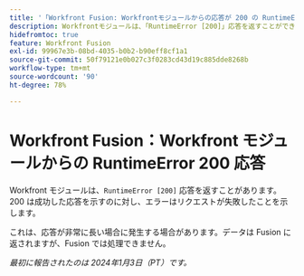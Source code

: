 ```yaml
---
title: '「Workfront Fusion: Workfrontモジュールからの応答が 200 の RuntimeError」'
description: Workfrontモジュールは、「RuntimeError [200]」応答を返すことができます。 200 は成功した応答を示すのに対し、エラーはリクエストが失敗したことを示します。
hidefromtoc: true
feature: Workfront Fusion
exl-id: 99967e3b-08bd-4035-b0b2-b90eff8cf1a1
source-git-commit: 50f79121e0b027c3f0283cd43d19c885dde8268b
workflow-type: tm+mt
source-wordcount: '90'
ht-degree: 78%

---
```


# Workfront Fusion：Workfront モジュールからの RuntimeError 200 応答

<!--

>[!NOTE]
>
>This issue was fixed on March 28, 2024.

-->

Workfront モジュールは、`RuntimeError [200]` 応答を返すことがあります。200 は成功した応答を示すのに対し、エラーはリクエストが失敗したことを示します。

これは、応答が非常に長い場合に発生する場合があります。データは Fusion に返されますが、Fusion では処理できません。

_最初に報告されたのは 2024年1月3日（PT）です。_
